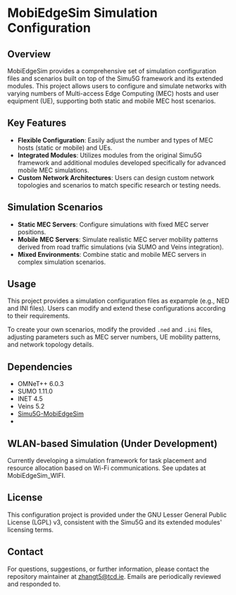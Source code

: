 # MobiEdgeSim Simulation Configuration

## Overview

MobiEdgeSim provides a comprehensive set of simulation configuration files and scenarios built on top of the Simu5G framework and its extended modules. This project allows users to configure and simulate networks with varying numbers of Multi-access Edge Computing (MEC) hosts and user equipment (UE), supporting both static and mobile MEC host scenarios.

## Key Features

- **Flexible Configuration**: Easily adjust the number and types of MEC hosts (static or mobile) and UEs.
- **Integrated Modules**: Utilizes modules from the original Simu5G framework and additional modules developed specifically for advanced mobile MEC simulations.
- **Custom Network Architectures**: Users can design custom network topologies and scenarios to match specific research or testing needs.

## Simulation Scenarios

- **Static MEC Servers**: Configure simulations with fixed MEC server positions.
- **Mobile MEC Servers**: Simulate realistic MEC server mobility patterns derived from road traffic simulations (via SUMO and Veins integration).
- **Mixed Environments**: Combine static and mobile MEC servers in complex simulation scenarios.

## Usage

This project provides a simulation configuration files as expample (e.g., NED and INI files). Users can modify and extend these configurations according to their requirements.

To create your own scenarios, modify the provided `.ned` and `.ini` files, adjusting parameters such as MEC server numbers, UE mobility patterns, and network topology details.

## Dependencies

- OMNeT++ 6.0.3
- SUMO 1.11.0
- INET 4.5
- Veins 5.2
- [Simu5G-MobiEdgeSim](https://github.com/MobiEdgeSim/Simu5G-MobiEdgeSim)
- 
## WLAN-based Simulation (Under Development)

Currently developing a simulation framework for task placement and resource allocation based on Wi-Fi communications. See updates at MobiEdgeSim_WIFI.

## License

This configuration project is provided under the GNU Lesser General Public License (LGPL) v3, consistent with the Simu5G and its extended modules' licensing terms.

## Contact

For questions, suggestions, or further information, please contact the repository maintainer at [zhangt5@tcd.ie](mailto:zhangt5@tcd.ie). Emails are periodically reviewed and responded to.

